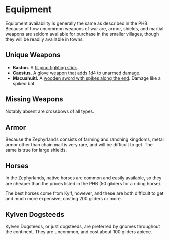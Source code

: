 # Equipment

Equipment availability is generally the same as described in the PHB. Because of how uncommon weapons of war are, armor, shields, and martial weapons are seldom available for purchase in the smaller villages, though they will be readily available in towns.

## Unique Weapons

- **Baston.** A [filipino fighting stick](https://en.wikipedia.org/wiki/Baston_(weapon)).
- **Caestus.** A [glove weapon](https://www.google.com/search?q=caestus+glove&tbm=isch) that adds 1d4 to unarmed damage.
- **Macuahuitl.** A [wooden sword with spikes along the end](https://www.google.com/search?q=macuahuitl&tbm=isch).  Damage like a spiked bat.

## Missing Weapons

Notably absent are crossbows of all types.

## Armor

Because the Zephyrlands consists of farming and ranching kingdoms, metal armor other than chain mail is very rare, and will be difficult to get.  The same is true for large shields.

## Horses

In the Zephyrlands, native horses are common and easily available, so they are cheaper than the prices listed in the PHB (50 gilders for a riding horse).

The best horses come from Kylf, however, and these are both difficult to get and much more expensive, costing 200 gilders or more.

## Kylven Dogsteeds

Kylven Dogsteeds, or just dogsteeds, are preferred by gnomes throughout the continent.  They are uncommon, and cost about 100 gilders apiece.

